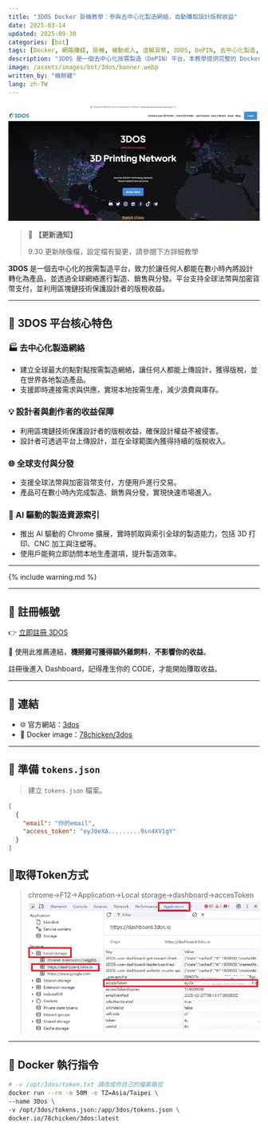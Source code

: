 ```yaml
---
title: "3DOS Docker 掛機教學：參與去中心化製造網絡，自動賺取設計版稅收益"
date: 2025-03-14
updated: 2025-09-30
categories: [bot]
tags: [Docker, 網路賺錢, 掛機, 被動收入, 虛擬貨幣, 3DOS, DePIN, 去中心化製造, AI, 版稅]
description: "3DOS 是一個去中心化按需製造（DePIN）平台。本教學提供完整的 Docker 掛機部署指令，教你如何獲取 access_token，輕鬆參與 3DOS 製造網絡，自動賺取設計版稅與潛在收益。掌握 Web3 時代製造業變革的被動收入機會。"
image: /assets/images/bot/3dos/banner.webp
written_by: "機掰雞"
lang: zh-TW
---
```


![3DOS 封面圖](/assets/images/bot/3dos/banner.webp)
> 📢 **【更新通知】**
>
> 9.30 更新映像檔，設定檔有變更，請參閱下方詳細教學

**3DOS** 是一個去中心化的按需製造平台，致力於讓任何人都能在數小時內將設計轉化為產品，並透過全球網絡進行製造、銷售與分發。平台支持全球法幣與加密貨幣支付，並利用區塊鏈技術保護設計者的版稅收益。

---

## 🌟 3DOS 平台核心特色

### 🏭 去中心化製造網絡
- 建立全球最大的點對點按需製造網絡，讓任何人都能上傳設計，獲得版稅，並在世界各地製造產品。
- 支援即時連接需求與供應，實現本地按需生產，減少浪費與庫存。

### 💡 設計者與創作者的收益保障
- 利用區塊鏈技術保護設計者的版稅收益，確保設計權益不被侵害。
- 設計者可透過平台上傳設計，並在全球範圍內獲得持續的版稅收入。

### 🌐 全球支付與分發
- 支援全球法幣與加密貨幣支付，方便用戶進行交易。
- 產品可在數小時內完成製造、銷售與分發，實現快速市場進入。

### 🤖 AI 驅動的製造資源索引
- 推出 AI 驅動的 Chrome 擴展，實時抓取與索引全球的製造能力，包括 3D 打印、CNC 加工與注塑等。
- 使用戶能夠立即訪問本地生產選項，提升製造效率。

---

{% include warning.md %}

---

## 📝 註冊帳號

👉 [立即註冊 3DOS](https://dashboard.3dos.io/register?ref_code=2e88ea)

🎉 使用此推薦連結，**機掰雞可獲得額外雞飼料**，**不影響你的收益**。

註冊後進入 Dashboard，記得產生你的 CODE，才能開始賺取收益。

---

## 🔗 連結

- 🌐 官方網站：[3dos](https://3dos.io/)
- 🐳 Docker image：[78chicken/3dos](https://hub.docker.com/r/78chicken/3dos)

---

## 📄 準備 `tokens.json`

> 建立 `tokens.json` 檔案。
```json
[
  {
    "email": "你的email",
    "access_token": "eyJ0eXA.........9sn4XV1gY"
  }
]

```
## 📄取得Token方式
> chrome->F12->Application->Local storage->dashboard->accesToken
![3DOS 封面圖](/assets/images/bot/3dos/img_2.webp)
---

## 🐳 Docker 執行指令

```bash
# -v /opt/3dos/token.txt 請改成你自己的檔案路徑
docker run --rm -m 50M -e TZ=Asia/Taipei \
--name 3Dos \
-v /opt/3dos/tokens.json:/app/3dos/tokens.json \
docker.io/78chicken/3dos:latest
```
